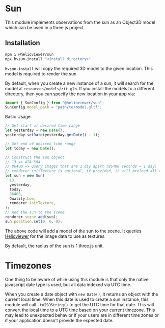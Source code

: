# Sun

This module implements observations from the sun as an Object3D model which can
be used in a three.js project.

## Installation

```bash
npm i @helioviewer/sun
npx hvsun-install "<install directory>"
```

`hvsun-install` will copy the required 3D model to the given location. This
model is required to render the sun.

By default, when you create a new instance of a sun, it will search for the model at `resources/models/zit.glb`.
If you install the models to a different directory, then you can specify the new location in your app via:

```js
import { SunConfig } from "@helioviewer/sun";
SunConfig.model_path = "path/to/model.gltf";
```

Basic Usage:

```js
// Get start of desired time range
let yesterday = new Date();
yesterday.setDate(yesterday.getDate() - 1);

// Get end of desired time range
let today = new Date();

// Construct the sun object
// 13 => AIA 304
// 86400 => Query images that are 1 day apart (86400 seconds = 1 day)
// renderer.initTexture is optional, if provided, it will preload all textures to the GPU.
let sun = new Sun(
  13,
  yesterday,
  today,
  86400,
  Quality.Low,
  renderer.initTexture,
);
// Add the sun to the scene
renderer.scene.add(sun);
sun.position.set(0, 0, 0);
```

The above code will add a model of the sun to the scene.
It queries [Helioviewer](https://helioviewer.org) for the image data to use as textures.

By default, the radius of the sun is 1 three.js unit.

# Timezones

One thing to be aware of while using this module is that only the native
javascript date type is used, but all data indexed via UTC time.

When you create a date object with `new Date()`, it returns an object
with the current local time. When this date is used to create a sun instance,
this module will call `.toISOString()` to get the UTC time for that date.
This will convert the local time to a UTC time based on your current timezone.
This may lead to unexpected behavior if your users are in different time zones
or if your application doesn't provide the expected date.
